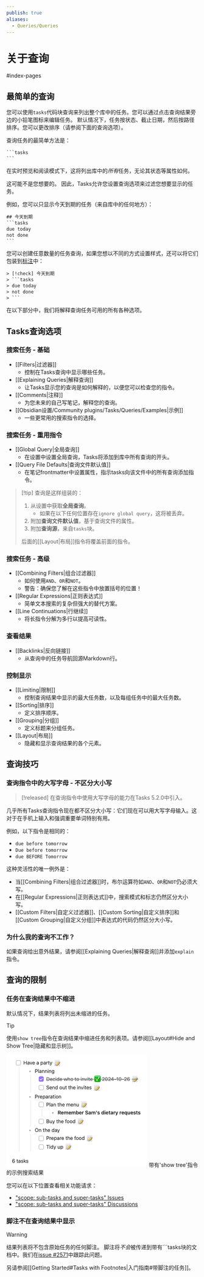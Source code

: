 ```yaml
---
publish: true
aliases:
  - Queries/Queries
---
```


# 关于查询

<span class="related-pages">#index-pages</span>

## 最简单的查询

您可以使用`tasks`代码块查询来列出整个库中的任务。您可以通过点击查询结果旁边的小铅笔图标来编辑任务。
默认情况下，任务按状态、截止日期，然后按路径排序。您可以更改排序（请参阅下面的查询选项）。

查询任务的最简单方法是：

    ```tasks
    ```

在实时预览和阅读模式下，这将列出库中的*所有*任务，无论其状态等属性如何。

这可能不是您想要的。
因此，Tasks允许您设置查询选项来过滤您想要显示的任务。

例如，您可以只显示今天到期的任务（来自库中的任何地方）：

    ## 今天到期
    ```tasks
    due today
    not done
    ```

您可以创建任意数量的任务查询，如果您想以不同的方式设置样式，还可以将它们包装到[标注](https://help.obsidian.md/Editing+and+formatting/Callouts)中：

    > [!check] 今天到期
    > ```tasks
    > due today
    > not done
    > ```

在以下部分中，我们将解释查询任务可用的所有各种选项。

## Tasks查询选项

### 搜索任务 - 基础

- [[Filters|过滤器]]
  - 控制在Tasks查询中显示哪些任务。
- [[Explaining Queries|解释查询]]
  - 让Tasks显示您的查询是如何解释的，以便您可以检查您的指令。
- [[Comments|注释]]
  - 为您未来的自己写笔记，解释您的查询。
- [[Obsidian设置/Community plugins/Tasks/Queries/Examples|示例]]
  - 一些更常用的搜索指令的选择。

### 搜索任务 - 重用指令

- [[Global Query|全局查询]]
  - 在设置中设置全局查询，Tasks将添加到库中所有查询的开头。
- [[Query File Defaults|查询文件默认值]]
  - 在笔记frontmatter中设置属性，指示tasks向该文件中的所有查询添加指令。

> [!tip] 查询是这样组装的：
>
> 1. 从设置中获取**全局查询**。
>     - 如果在以下任何位置存在`ignore global query`，这将被丢弃。
> 2. 附加**查询文件默认值**，基于查询文件的属性。
> 3. 附加**查询源**，来自`tasks`块。
>
> 后面的[[Layout|布局]]指令将覆盖前面的指令。

### 搜索任务 - 高级

- [[Combining Filters|组合过滤器]]
  - 如何使用`AND`、`OR`和`NOT`。
  - 警告：确保您了解在这些指令中放置括号的位置！
- [[Regular Expressions|正则表达式]]
  - 简单文本搜索的复杂但强大的替代方案。
- [[Line Continuations|行继续]]
  - 将长指令分解为多行以提高可读性。

### 查看结果

- [[Backlinks|反向链接]]
  - 从查询中的任务导航回源Markdown行。

### 控制显示

- [[Limiting|限制]]
  - 控制查询结果中显示的最大任务数，以及每组任务中的最大任务数。
- [[Sorting|排序]]
  - 定义排序顺序。
- [[Grouping|分组]]
  - 定义标题来分组任务。
- [[Layout|布局]]
  - 隐藏和显示查询结果的各个元素。

## 查询技巧

### 查询指令中的大写字母 - 不区分大小写

> [!released]
> 在查询指令中使用大写字母的能力在Tasks 5.2.0中引入。

几乎所有Tasks查询指令现在都不区分大小写：它们现在可以用大写字母输入。这对于在手机上输入和强调重要单词特别有用。

例如，以下指令是相同的：

- `due before tomorrow`
- `Due before tomorrow`
- `due BEFORE Tomorrow`

这种灵活性的唯一例外是：

- 当[[Combining Filters|组合过滤器]]时，布尔运算符如`AND`、`OR`和`NOT`仍必须大写。
- 在[[Regular Expressions|正则表达式]]中，搜索模式和标志仍然区分大小写。
- [[Custom Filters|自定义过滤器]]、[[Custom Sorting|自定义排序]]和[[Custom Grouping|自定义分组]]中表达式的代码仍然区分大小写。

### 为什么我的查询不工作？

如果查询给出意外结果，请参阅[[Explaining Queries|解释查询]]并添加`explain`指令。

## 查询的限制

### 任务在查询结果中不缩进

默认情况下，结果列表将列出未缩进的任务。

> [!tip]
> 使用`show tree`指令在查询结果中缩进任务和列表项。请参阅[[Layout#Hide and Show Tree|隐藏和显示树]]。
>
> ![Sample search results with 'show tree' instruction](../images/show-tree.png)
<span class="caption">带有'show tree'指令的示例搜索结果</span>

您可以在以下位置查看相关功能请求：

- ["scope: sub-tasks and super-tasks" Issues](https://github.com/obsidian-tasks-group/obsidian-tasks/issues?q=is%3Aopen%20label%3A%22scope%3A%20sub-tasks%20and%20super-tasks%22%20is%3Aissue%20)
- ["scope: sub-tasks and super-tasks" Discussions](https://github.com/obsidian-tasks-group/obsidian-tasks/discussions/categories/ideas-any-new-feature-requests-go-in-issues-please?discussions_q=is%3Aopen+label%3A%22scope%3A+sub-tasks+and+super-tasks%22+category%3A%22Ideas%3A+Any+New+Feature+Requests+go+in+Issues+please%22+sort%3Atop)

### 脚注不在查询结果中显示

> [!warning]
> 结果列表将不包含原始任务的任何脚注。
> 脚注将*不会*被传递到带有```tasks块的文档中。我们在[issue #2571](https://github.com/obsidian-tasks-group/obsidian-tasks/issues/2571)中跟踪此问题。

另请参阅[[Getting Started#Tasks with Footnotes|入门指南#带脚注的任务]]。
